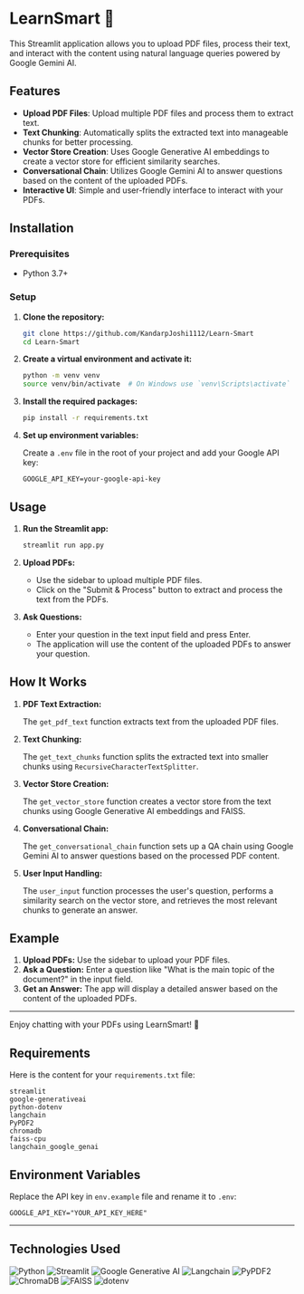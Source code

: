 # LearnSmart 💁

This Streamlit application allows you to upload PDF files, process their text, and interact with the content using natural language queries powered by Google Gemini AI.

## Features

- **Upload PDF Files**: Upload multiple PDF files and process them to extract text.
- **Text Chunking**: Automatically splits the extracted text into manageable chunks for better processing.
- **Vector Store Creation**: Uses Google Generative AI embeddings to create a vector store for efficient similarity searches.
- **Conversational Chain**: Utilizes Google Gemini AI to answer questions based on the content of the uploaded PDFs.
- **Interactive UI**: Simple and user-friendly interface to interact with your PDFs.

## Installation

### Prerequisites

- Python 3.7+

### Setup

1. **Clone the repository:**

   ```bash
   git clone https://github.com/KandarpJoshi1112/Learn-Smart
   cd Learn-Smart
   ```

2. **Create a virtual environment and activate it:**

   ```bash
   python -m venv venv
   source venv/bin/activate  # On Windows use `venv\Scripts\activate`
   ```

3. **Install the required packages:**

   ```bash
   pip install -r requirements.txt
   ```

4. **Set up environment variables:**

   Create a `.env` file in the root of your project and add your Google API key:

   ```env
   GOOGLE_API_KEY=your-google-api-key
   ```

## Usage

1. **Run the Streamlit app:**

   ```bash
   streamlit run app.py
   ```

2. **Upload PDFs:**

   - Use the sidebar to upload multiple PDF files.
   - Click on the "Submit & Process" button to extract and process the text from the PDFs.

3. **Ask Questions:**

   - Enter your question in the text input field and press Enter.
   - The application will use the content of the uploaded PDFs to answer your question.

## How It Works

1. **PDF Text Extraction:**

   The `get_pdf_text` function extracts text from the uploaded PDF files.

2. **Text Chunking:**

   The `get_text_chunks` function splits the extracted text into smaller chunks using `RecursiveCharacterTextSplitter`.

3. **Vector Store Creation:**

   The `get_vector_store` function creates a vector store from the text chunks using Google Generative AI embeddings and FAISS.

4. **Conversational Chain:**

   The `get_conversational_chain` function sets up a QA chain using Google Gemini AI to answer questions based on the processed PDF content.

5. **User Input Handling:**

   The `user_input` function processes the user's question, performs a similarity search on the vector store, and retrieves the most relevant chunks to generate an answer.

## Example

1. **Upload PDFs:** Use the sidebar to upload your PDF files.
2. **Ask a Question:** Enter a question like "What is the main topic of the document?" in the input field.
3. **Get an Answer:** The app will display a detailed answer based on the content of the uploaded PDFs.

---

Enjoy chatting with your PDFs using LearnSmart! 🚀

## Requirements

Here is the content for your `requirements.txt` file:

```text
streamlit
google-generativeai
python-dotenv
langchain
PyPDF2
chromadb
faiss-cpu
langchain_google_genai
```

## Environment Variables

Replace the API key in  `env.example` file and rename it to `.env`:

```env
GOOGLE_API_KEY="YOUR_API_KEY_HERE"
```

---

## Technologies Used

![Python](https://img.shields.io/badge/Python-3776AB?style=for-the-badge&logo=python&logoColor=white)
![Streamlit](https://img.shields.io/badge/Streamlit-FF4B4B?style=for-the-badge&logo=streamlit&logoColor=white)
![Google Generative AI](https://img.shields.io/badge/Google%20Generative%20AI-4285F4?style=for-the-badge&logo=google&logoColor=white)
![Langchain](https://img.shields.io/badge/Langchain-0E76A8?style=for-the-badge&logo=langchain&logoColor=white)
![PyPDF2](https://img.shields.io/badge/PyPDF2-3776AB?style=for-the-badge&logo=python&logoColor=white)
![ChromaDB](https://img.shields.io/badge/ChromaDB-4A148C?style=for-the-badge&logo=database&logoColor=white)
![FAISS](https://img.shields.io/badge/FAISS-0E76A8?style=for-the-badge&logo=faiss&logoColor=white)
![dotenv](https://img.shields.io/badge/dotenv-ECD53F?style=for-the-badge&logo=dotenv&logoColor=black)
